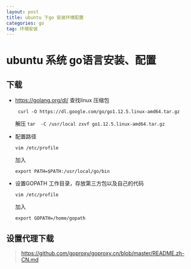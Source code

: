 ```yaml
---
layout: post
title: ubuntu 下go 安装环境配置
categories: go
tag: 环境安装
---
```


# ubuntu 系统 go语言安装、配置

## 下载

- https://golang.org/dl/ 查找linux 压缩包

    ` curl -O https://dl.google.com/go/go1.12.5.linux-amd64.tar.gz`
    
    解压
    `tar  -C /usr/local zxvf go1.12.5.linux-amd64.tar.gz `

- 配置路径

    `vim /etc/profile`

    加入

    `export PATH=$PATH:/usr/local/go/bin`

- 设置GOPATH
    工作目录，存放第三方包以及自己的代码

    `vim /etc/profile`

    加入

    `export GOPATH=/home/gopath`

## 设置代理下载

> https://github.com/goproxy/goproxy.cn/blob/master/README.zh-CN.md
